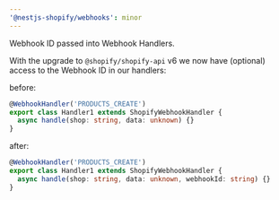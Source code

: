 ```yaml
---
'@nestjs-shopify/webhooks': minor
---
```


Webhook ID passed into Webhook Handlers.

With the upgrade to `@shopify/shopify-api` v6 we now have (optional) access to the Webhook ID in our handlers:

before:

```ts
@WebhookHandler('PRODUCTS_CREATE')
export class Handler1 extends ShopifyWebhookHandler {
  async handle(shop: string, data: unknown) {}
}
```

after:

```ts
@WebhookHandler('PRODUCTS_CREATE')
export class Handler1 extends ShopifyWebhookHandler {
  async handle(shop: string, data: unknown, webhookId: string) {}
}
```
